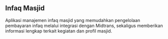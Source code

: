 ## Infaq Masjid

Aplikasi manajemen infaq masjid yang memudahkan pengelolaan pembayaran infaq melalui integrasi dengan Midtrans, sekaligus memberikan informasi lengkap terkait kegiatan dan profil masjid.